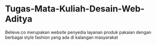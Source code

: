 # Tugas-Mata-Kuliah-Desain-Web-Aditya
Believe.co merupakan website penyedia layanan produk pakaian dengan berbagai style fashion yang ada di kalangan masyarakat
